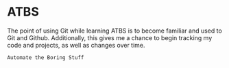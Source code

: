 # ATBS

The point of using Git while learning ATBS is to become familiar and used to Git and Github. Additionally, this gives me a chance to begin tracking my code and projects, as well as changes over time.




```python 
Automate the Boring Stuff
```
